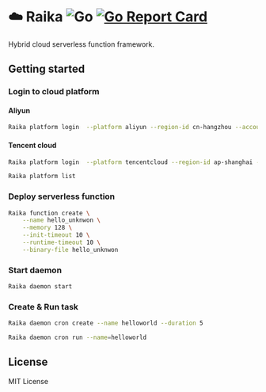 # ☁️ Raika ![Go](https://github.com/wuhan005/Raika/workflows/Go/badge.svg) [![Go Report Card](https://goreportcard.com/badge/github.com/wuhan005/Raika)](https://goreportcard.com/report/github.com/wuhan005/Raika)

Hybrid cloud serverless function framework.

## Getting started

### Login to cloud platform

#### Aliyun

```bash
Raika platform login  --platform aliyun --region-id cn-hangzhou --account-id <REDACTED>  --access-key-id <REDACTED> --access-key-secret <REDACTED>
```

#### Tencent cloud

```bash
Raika platform login  --platform tencentcloud --region-id ap-shanghai --secret-id <REDACTED> --secret-key <REDACTED>
```

```bash
Raika platform list
```

### Deploy serverless function

```bash
Raika function create \
    --name hello_unknwon \
    --memory 128 \
    --init-timeout 10 \
    --runtime-timeout 10 \
    --binary-file hello_unknwon
```

### Start daemon

```bash
Raika daemon start  
```

### Create & Run task

```bash
Raika daemon cron create --name helloworld --duration 5

Raika daemon cron run --name=helloworld
```

## License

MIT License